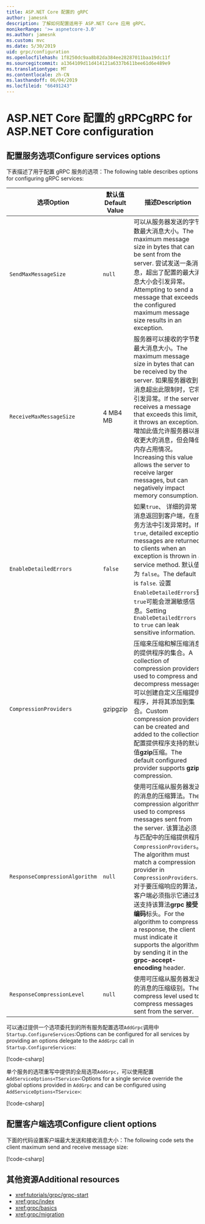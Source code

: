 ```yaml
---
title: ASP.NET Core 配置的 gRPC
author: jamesnk
description: 了解如何配置适用于 ASP.NET Core 应用 gRPC。
monikerRange: '>= aspnetcore-3.0'
ms.author: jamesnk
ms.custom: mvc
ms.date: 5/30/2019
uid: grpc/configuration
ms.openlocfilehash: 1f8250dc9aa8b82da384ee28287011baa19dc11f
ms.sourcegitcommit: a1364109d11d414121a6337b611bee61d6e489e9
ms.translationtype: MT
ms.contentlocale: zh-CN
ms.lasthandoff: 06/04/2019
ms.locfileid: "66491243"
---
```

# <a name="grpc-for-aspnet-core-configuration"></a><span data-ttu-id="e47fe-103">ASP.NET Core 配置的 gRPC</span><span class="sxs-lookup"><span data-stu-id="e47fe-103">gRPC for ASP.NET Core configuration</span></span>

## <a name="configure-services-options"></a><span data-ttu-id="e47fe-104">配置服务选项</span><span class="sxs-lookup"><span data-stu-id="e47fe-104">Configure services options</span></span>

<span data-ttu-id="e47fe-105">下表描述了用于配置 gRPC 服务的选项：</span><span class="sxs-lookup"><span data-stu-id="e47fe-105">The following table describes options for configuring gRPC services:</span></span>

| <span data-ttu-id="e47fe-106">选项</span><span class="sxs-lookup"><span data-stu-id="e47fe-106">Option</span></span> | <span data-ttu-id="e47fe-107">默认值</span><span class="sxs-lookup"><span data-stu-id="e47fe-107">Default Value</span></span> | <span data-ttu-id="e47fe-108">描述</span><span class="sxs-lookup"><span data-stu-id="e47fe-108">Description</span></span> |
| ------ | ------------- | ----------- |
| `SendMaxMessageSize` | `null` | <span data-ttu-id="e47fe-109">可以从服务器发送的字节数最大消息大小。</span><span class="sxs-lookup"><span data-stu-id="e47fe-109">The maximum message size in bytes that can be sent from the server.</span></span> <span data-ttu-id="e47fe-110">尝试发送一条消息，超出了配置的最大消息大小会引发异常。</span><span class="sxs-lookup"><span data-stu-id="e47fe-110">Attempting to send a message that exceeds the configured maximum message size results in an exception.</span></span> |
| `ReceiveMaxMessageSize` | <span data-ttu-id="e47fe-111">4 MB</span><span class="sxs-lookup"><span data-stu-id="e47fe-111">4 MB</span></span> | <span data-ttu-id="e47fe-112">服务器可以接收的字节数最大消息大小。</span><span class="sxs-lookup"><span data-stu-id="e47fe-112">The maximum message size in bytes that can be received by the server.</span></span> <span data-ttu-id="e47fe-113">如果服务器收到消息超出此限制时，它将引发异常。</span><span class="sxs-lookup"><span data-stu-id="e47fe-113">If the server receives a message that exceeds this limit, it throws an exception.</span></span> <span data-ttu-id="e47fe-114">增加此值允许服务器以接收更大的消息，但会降低内存占用情况。</span><span class="sxs-lookup"><span data-stu-id="e47fe-114">Increasing this value allows the server to receive larger messages, but can negatively impact memory consumption.</span></span> |
| `EnableDetailedErrors` | `false` | <span data-ttu-id="e47fe-115">如果`true`、 详细的异常消息返回到客户端，在服务方法中引发异常时。</span><span class="sxs-lookup"><span data-stu-id="e47fe-115">If `true`, detailed exception messages are returned to clients when an exception is thrown in a service method.</span></span> <span data-ttu-id="e47fe-116">默认值为 `false`。</span><span class="sxs-lookup"><span data-stu-id="e47fe-116">The default is `false`.</span></span> <span data-ttu-id="e47fe-117">设置`EnableDetailedErrors`到`true`可能会泄漏敏感信息。</span><span class="sxs-lookup"><span data-stu-id="e47fe-117">Setting `EnableDetailedErrors` to `true` can leak sensitive information.</span></span> |
| `CompressionProviders` | <span data-ttu-id="e47fe-118">gzip</span><span class="sxs-lookup"><span data-stu-id="e47fe-118">gzip</span></span> | <span data-ttu-id="e47fe-119">压缩来压缩和解压缩消息的提供程序的集合。</span><span class="sxs-lookup"><span data-stu-id="e47fe-119">A collection of compression providers used to compress and decompress messages.</span></span> <span data-ttu-id="e47fe-120">可以创建自定义压缩提供程序，并将其添加到集合。</span><span class="sxs-lookup"><span data-stu-id="e47fe-120">Custom compression providers can be created and added to the collection.</span></span> <span data-ttu-id="e47fe-121">配置提供程序支持的默认值**gzip**压缩。</span><span class="sxs-lookup"><span data-stu-id="e47fe-121">The default configured provider supports **gzip** compression.</span></span> |
| `ResponseCompressionAlgorithm` | `null` | <span data-ttu-id="e47fe-122">使用可压缩从服务器发送的消息的压缩算法。</span><span class="sxs-lookup"><span data-stu-id="e47fe-122">The compression algorithm used to compress messages sent from the server.</span></span> <span data-ttu-id="e47fe-123">该算法必须与匹配中的压缩提供程序`CompressionProviders`。</span><span class="sxs-lookup"><span data-stu-id="e47fe-123">The algorithm must match a compression provider in `CompressionProviders`.</span></span> <span data-ttu-id="e47fe-124">对于要压缩响应的算法，客户端必须指示它通过发送支持该算法**grpc 接受编码**标头。</span><span class="sxs-lookup"><span data-stu-id="e47fe-124">For the algorithm to compress a response, the client must indicate it supports the algorithm by sending it in the **grpc-accept-encoding** header.</span></span> |
| `ResponseCompressionLevel` | `null` | <span data-ttu-id="e47fe-125">使用可压缩从服务器发送的消息的压缩级别。</span><span class="sxs-lookup"><span data-stu-id="e47fe-125">The compress level used to compress messages sent from the server.</span></span> |

<span data-ttu-id="e47fe-126">可以通过提供一个选项委托到的所有服务配置选项`AddGrpc`调用中`Startup.ConfigureServices`:</span><span class="sxs-lookup"><span data-stu-id="e47fe-126">Options can be configured for all services by providing an options delegate to the `AddGrpc` call in `Startup.ConfigureServices`:</span></span>

[!code-csharp[](~/grpc/configuration/sample/GrcpService/Startup.cs?name=snippet)]

<span data-ttu-id="e47fe-127">单个服务的选项重写中提供的全局选项`AddGrpc`，可以使用配置`AddServiceOptions<TService>`:</span><span class="sxs-lookup"><span data-stu-id="e47fe-127">Options for a single service override the global options provided in `AddGrpc` and can be configured using `AddServiceOptions<TService>`:</span></span>

[!code-csharp[](~/grpc/configuration/sample/GrcpService/Startup2.cs?name=snippet)]

## <a name="configure-client-options"></a><span data-ttu-id="e47fe-128">配置客户端选项</span><span class="sxs-lookup"><span data-stu-id="e47fe-128">Configure client options</span></span>

<span data-ttu-id="e47fe-129">下面的代码设置客户端最大发送和接收消息大小：</span><span class="sxs-lookup"><span data-stu-id="e47fe-129">The following code sets the client maximum send and receive message size:</span></span>

[!code-csharp[](~/grpc/configuration/sample/Program.cs?name=snippet&highlight=3-6)]

## <a name="additional-resources"></a><span data-ttu-id="e47fe-130">其他资源</span><span class="sxs-lookup"><span data-stu-id="e47fe-130">Additional resources</span></span>

* <xref:tutorials/grpc/grpc-start>
* <xref:grpc/index>
* <xref:grpc/basics>
* <xref:grpc/migration>
